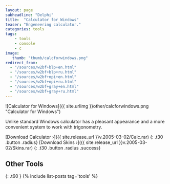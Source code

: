 ```yaml
---
layout: page
subheadline: "Delphi"
title:  "Calculator for Windows"
teaser: "Engeneering calculator."
categories: tools
tags:
    - tools
    - console
    - c
image:
   thumb: "thumb/calcforwindows.png"
redirect_from:
  - "/sources/w2bf+blp+en.html"
  - "/sources/w2bf+blp+ru.html"
  - "/sources/w2bf+npi+en.html"
  - "/sources/w2bf+npi+ru.html"
  - "/sources/w2bf+gray+en.html"
  - "/sources/w2bf+gray+ru.html"
---
```


![Calculator for Windows]({{ site.urlimg }}other/calcforwindows.png "Calculator for Windows")

Unlike standard Windows calculator has a pleasant appearance and a more convenient system to work with trigonometry.

[Download Calculator ›]({{ site.release_url }}v.2005-03-02/Calc.rar) 
{: .t30 .button .radius}
[Download Skins ›]({{ site.release_url }}v.2005-03-02/Skins.rar)
{: .t30 .button .radius .success}


## Other Tools
{: .t60 }
{% include list-posts tag='tools' %}

